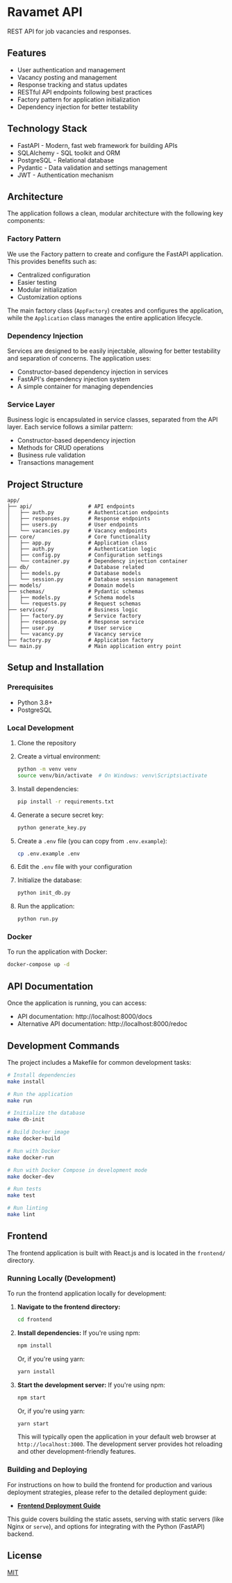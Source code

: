 # Ravamet API

REST API for job vacancies and responses.

## Features

- User authentication and management
- Vacancy posting and management
- Response tracking and status updates
- RESTful API endpoints following best practices
- Factory pattern for application initialization
- Dependency injection for better testability

## Technology Stack

- FastAPI - Modern, fast web framework for building APIs
- SQLAlchemy - SQL toolkit and ORM
- PostgreSQL - Relational database
- Pydantic - Data validation and settings management
- JWT - Authentication mechanism

## Architecture

The application follows a clean, modular architecture with the following key components:

### Factory Pattern

We use the Factory pattern to create and configure the FastAPI application. This provides benefits such as:

- Centralized configuration
- Easier testing
- Modular initialization
- Customization options

The main factory class (`AppFactory`) creates and configures the application, while the `Application` class manages the entire application lifecycle.

### Dependency Injection

Services are designed to be easily injectable, allowing for better testability and separation of concerns. The application uses:

- Constructor-based dependency injection in services
- FastAPI's dependency injection system
- A simple container for managing dependencies

### Service Layer

Business logic is encapsulated in service classes, separated from the API layer. Each service follows a similar pattern:

- Constructor-based dependency injection
- Methods for CRUD operations
- Business rule validation
- Transactions management

## Project Structure

```
app/
├── api/                  # API endpoints
│   ├── auth.py           # Authentication endpoints
│   ├── responses.py      # Response endpoints
│   ├── users.py          # User endpoints
│   └── vacancies.py      # Vacancy endpoints
├── core/                 # Core functionality
│   ├── app.py            # Application class
│   ├── auth.py           # Authentication logic
│   ├── config.py         # Configuration settings
│   └── container.py      # Dependency injection container
├── db/                   # Database related
│   ├── models.py         # Database models
│   └── session.py        # Database session management
├── models/               # Domain models
├── schemas/              # Pydantic schemas
│   ├── models.py         # Schema models
│   └── requests.py       # Request schemas
├── services/             # Business logic
│   ├── factory.py        # Service factory
│   ├── response.py       # Response service
│   ├── user.py           # User service
│   └── vacancy.py        # Vacancy service
├── factory.py            # Application factory
└── main.py               # Main application entry point
```

## Setup and Installation

### Prerequisites

- Python 3.8+
- PostgreSQL

### Local Development

1. Clone the repository
2. Create a virtual environment:
   ```bash
   python -m venv venv
   source venv/bin/activate  # On Windows: venv\Scripts\activate
   ```
3. Install dependencies:
   ```bash
   pip install -r requirements.txt
   ```
4. Generate a secure secret key:
   ```bash
   python generate_key.py
   ```
5. Create a `.env` file (you can copy from `.env.example`):
   ```bash
   cp .env.example .env
   ```
6. Edit the `.env` file with your configuration

7. Initialize the database:
   ```bash
   python init_db.py
   ```

8. Run the application:
   ```bash
   python run.py
   ```

### Docker

To run the application with Docker:

```bash
docker-compose up -d
```

## API Documentation

Once the application is running, you can access:

- API documentation: http://localhost:8000/docs
- Alternative API documentation: http://localhost:8000/redoc

## Development Commands

The project includes a Makefile for common development tasks:

```bash
# Install dependencies
make install

# Run the application
make run

# Initialize the database
make db-init

# Build Docker image
make docker-build

# Run with Docker
make docker-run

# Run with Docker Compose in development mode
make docker-dev

# Run tests
make test

# Run linting
make lint
```

## Frontend

The frontend application is built with React.js and is located in the `frontend/` directory.

### Running Locally (Development)

To run the frontend application locally for development:

1.  **Navigate to the frontend directory:**
    ```bash
    cd frontend
    ```
2.  **Install dependencies:**
    If you're using npm:
    ```bash
    npm install
    ```
    Or, if you're using yarn:
    ```bash
    yarn install
    ```
3.  **Start the development server:**
    If you're using npm:
    ```bash
    npm start
    ```
    Or, if you're using yarn:
    ```bash
    yarn start
    ```
    This will typically open the application in your default web browser at `http://localhost:3000`. The development server provides hot reloading and other development-friendly features.

### Building and Deploying

For instructions on how to build the frontend for production and various deployment strategies, please refer to the detailed deployment guide:

*   **[Frontend Deployment Guide](./frontend/DEPLOYMENT.md)**

This guide covers building the static assets, serving with static servers (like Nginx or `serve`), and options for integrating with the Python (FastAPI) backend.

## License

[MIT](LICENSE)
